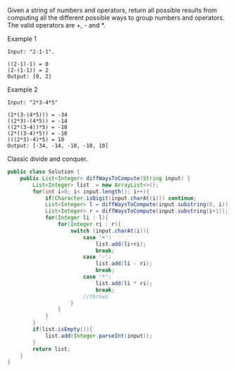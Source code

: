 Given a string of numbers and operators, return all possible results from computing all the different possible ways to group numbers and operators. The valid operators are +, - and *.


Example 1
```
Input: "2-1-1".

((2-1)-1) = 0
(2-(1-1)) = 2
Output: [0, 2]
```

Example 2
```
Input: "2*3-4*5"

(2*(3-(4*5))) = -34
((2*3)-(4*5)) = -14
((2*(3-4))*5) = -10
(2*((3-4)*5)) = -10
(((2*3)-4)*5) = 10
Output: [-34, -14, -10, -10, 10]
```

Classic divide and conquer.


```java
public class Solution {
    public List<Integer> diffWaysToCompute(String input) {
        List<Integer> list  = new ArrayList<>();
        for(int i=0; i< input.length(); i++){
            if(Character.isDigit(input.charAt(i))) continue;
            List<Integer> l = diffWaysToCompute(input.substring(0, i));
            List<Integer> r = diffWaysToCompute(input.substring(i+1));
            for(Integer li : l){
                for(Integer ri : r){
                    switch (input.charAt(i)){
                        case '+':
                            list.add(li+ri);
                            break;
                        case '-':
                            list.add(li - ri);
                            break;
                        case '*':
                            list.add(li * ri);
                            break;
                        //throws
                    }
                }
            }
        }
        if(list.isEmpty()){
            list.add(Integer.parseInt(input));
        }
        return list;
    }
}
```